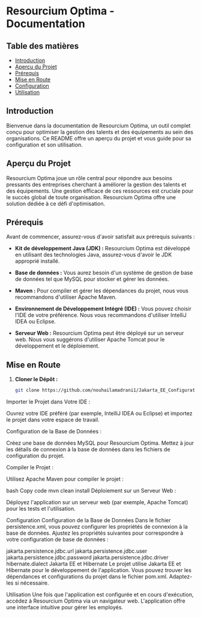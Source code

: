 
# Resourcium Optima - Documentation



## Table des matières
- [Introduction](#introduction)
- [Aperçu du Projet](#aperçu-du-projet)
- [Prérequis](#prérequis)
- [Mise en Route](#mise-en-route)
- [Configuration](#configuration)
- [Utilisation](#utilisation)


## Introduction

Bienvenue dans la documentation de Resourcium Optima, un outil complet conçu pour optimiser la gestion des talents et des équipements au sein des organisations. Ce README offre un aperçu du projet et vous guide pour sa configuration et son utilisation.

## Aperçu du Projet

Resourcium Optima joue un rôle central pour répondre aux besoins pressants des entreprises cherchant à améliorer la gestion des talents et des équipements. Une gestion efficace de ces ressources est cruciale pour le succès global de toute organisation. Resourcium Optima offre une solution dédiée à ce défi d'optimisation.

## Prérequis

Avant de commencer, assurez-vous d'avoir satisfait aux prérequis suivants :

- **Kit de développement Java (JDK) :** Resourcium Optima est développé en utilisant des technologies Java, assurez-vous d'avoir le JDK approprié installé.

- **Base de données :** Vous aurez besoin d'un système de gestion de base de données tel que MySQL pour stocker et gérer les données.

- **Maven :** Pour compiler et gérer les dépendances du projet, nous vous recommandons d'utiliser Apache Maven.

- **Environnement de Développement Intégré (IDE) :** Vous pouvez choisir l'IDE de votre préférence. Nous vous recommandons d'utiliser IntelliJ IDEA ou Eclipse.

- **Serveur Web :** Resourcium Optima peut être déployé sur un serveur web. Nous vous suggérons d'utiliser Apache Tomcat pour le développement et le déploiement.

## Mise en Route

1. **Cloner le Dépôt :**

   ```bash
   git clone https://github.com/nouhailamadrani1/Jakarta_EE_Configuration.git
Importer le Projet dans Votre IDE :

Ouvrez votre IDE préféré (par exemple, IntelliJ IDEA ou Eclipse) et importez le projet dans votre espace de travail.

Configuration de la Base de Données :

Créez une base de données MySQL pour Resourcium Optima. Mettez à jour les détails de connexion à la base de données dans les fichiers de configuration du projet.

Compiler le Projet :

Utilisez Apache Maven pour compiler le projet :

bash
Copy code
mvn clean install
Déploiement sur un Serveur Web :

Déployez l'application sur un serveur web (par exemple, Apache Tomcat) pour les tests et l'utilisation.

Configuration
Configuration de la Base de Données
Dans le fichier persistence.xml, vous pouvez configurer les propriétés de connexion à la base de données. Ajustez les propriétés suivantes pour correspondre à votre configuration de base de données :

jakarta.persistence.jdbc.url
jakarta.persistence.jdbc.user
jakarta.persistence.jdbc.password
jakarta.persistence.jdbc.driver
hibernate.dialect
Jakarta EE et Hibernate
Le projet utilise Jakarta EE et Hibernate pour le développement de l'application. Vous pouvez trouver les dépendances et configurations du projet dans le fichier pom.xml. Adaptez-les si nécessaire.

Utilisation
Une fois que l'application est configurée et en cours d'exécution, accédez à Resourcium Optima via un navigateur web. L'application offre une interface intuitive pour gérer les employés.




